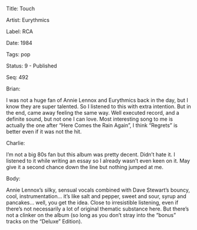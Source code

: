 Title:  Touch

Artist: Eurythmics

Label:  RCA

Date:   1984

Tags:   pop

Status: 9 - Published

Seq:    492

Brian: 

I was not a huge fan of Annie Lennox and Eurythmics back in the day, but I know they are super talented. So I listened to this with extra intention. But in the end, came away feeling the same way. Well executed record, and a definite sound, but not one I can love. Most interesting song to me is actually the one after “Here Comes the Rain Again”, I think “Regrets” is better even if it was not the hit. 


Charlie: 

I’m not a big 80s fan but this album was pretty decent. Didn’t hate it. I listened to it while writing an essay so I already wasn’t even keen on it. May give it a second chance down the line but nothing jumped at me. 


Body: 

Annie Lennox’s silky, sensual vocals combined with Dave Stewart’s bouncy, cool, instrumentation… it’s like salt and pepper, sweet and sour, syrup and pancakes… well, you get the idea. Close to irresistible listening, even if there’s not necessarily a lot of original thematic substance here. But there’s not a clinker on the album (so long as you don’t stray into the “bonus” tracks on the “Deluxe” Edition). 

